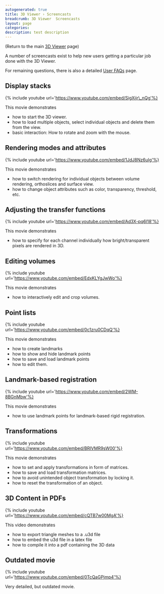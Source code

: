```yaml
---
autogenerated: true
title: 3D Viewer › Screencasts
breadcrumb: 3D Viewer  Screencasts
layout: page
categories: 
description: test description
---
```


(Return to the main [3D Viewer](3D_Viewer "wikilink") page)

A number of screencasts exist to help new users getting a particular job done with the 3D Viewer.

For remaining questions, there is also a detailed [User FAQs](3D_Viewer__User_FAQs "wikilink") page.

## Display stacks

{% include youtube url='https://www.youtube.com/embed/SigXijr\_nQg'%}

This movie demonstrates

  - how to start the 3D viewer.
  - how to load multiple objects, select individual objects and delete them from the view.
  - basic interaction: How to rotate and zoom with the mouse.

## Rendering modes and attributes

{% include youtube url='https://www.youtube.com/embed/1JdJ8Nz6ulg'%}

This movie demonstrates

  - how to switch rendering for individual objects between volume rendering, orthoslices and surface view.
  - how to change object attributes such as color, transparency, threshold, etc.

## Adjusting the transfer functions

{% include youtube url='https://www.youtube.com/embed/Ad3X-pq6l18'%}

This movie demonstrates

  - how to specify for each channel individually how bright/transparent pixels are rendered in 3D.

## Editing volumes

{% include youtube url='https://www.youtube.com/embed/EdxKLYgJwWo'%}

This movie demonstrates

  - how to interactively edit and crop volumes.

## Point lists

{% include youtube url='https://www.youtube.com/embed/0c1zru0CDqQ'%}

This movie demonstrates

  - how to create landmarks
  - how to show and hide landmark points
  - how to save and load landmark points
  - how to edit them.

## Landmark-based registration

{% include youtube url='https://www.youtube.com/embed/2WM-8BGnMbw'%}

This movie demonstrates

  - how to use landmark points for landmark-based rigid registration.

## Transformations

{% include youtube url='https://www.youtube.com/embed/BRIVMR9sW00'%}

This movie demonstrates

  - how to set and apply transformations in form of matrices.
  - how to save and load transformation matrices.
  - how to avoid unintended object transformation by locking it.
  - how to reset the transformation of an object.

## 3D Content in PDFs

{% include youtube url='https://www.youtube.com/embed/cQTB7w00MgA'%}

This video demonstrates

  - how to export triangle meshes to a .u3d file
  - how to embed the u3d file in a latex file
  - how to compile it into a pdf containing the 3D data

## Outdated movie

{% include youtube url='https://www.youtube.com/embed/0TcQaGPjmp4'%}

Very detailed, but outdated movie.
